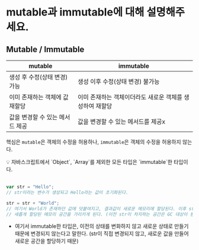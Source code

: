 # mutable과 immutable에 대해 설명해주세요.

## Mutable / Immutable

| mutable                         | immutable                                                |
| ------------------------------- | -------------------------------------------------------- |
| 생성 후 수정(상태 변경) 가능    | 생성 이후 수정(상태 변경) 불가능                         |
| 이미 존재하는 객체에 값 재할당  | 이미 존재하는 객체이더라도 새로운 객체를 생성하여 재할당 |
| 값을 변경할 수 있는 메서드 제공 | 값을 변경할 수 있는 메서드를 제공x                       |

핵심은 `mutable`은 객체의 수정을 허용하나, `immutable`은 객체의 수정을 허용하지 않는다.

<aside>
💡 자바스크립트에서 `Object`, `Array`를 제외한 모든 타입은 `immutable`한 타입이다.

</aside>

<br/>

```jsx
var str = "Hello";
// str이라는 변수가 생성되고 Hello라는 값이 초기화된다.

str = str + "World";
// 여기서 World가 존재하던 값에 덧붙여지고, 결과값이 새로운 메모리에 할당된다. 이후 str 객체는
// 새롭게 할당된 메모리 공간을 가리키게 된다. (이전 str이 차지하는 공간은 GC 대상이 된다.)
```

- 여기서 immutable한 타입은, 이전의 상태를 변화하지 않고 새로운 상태로 만들기 때문에 변경되지 않는다고 말한다. (str이 직접 변경되지 않고, 새로운 값을 만들어 새로운 공간을 할당하기 때문)
